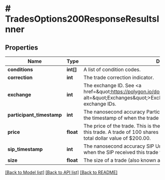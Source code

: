 # # TradesOptions200ResponseResultsInner

## Properties

Name | Type | Description | Notes
------------ | ------------- | ------------- | -------------
**conditions** | **int[]** | A list of condition codes. | [optional]
**correction** | **int** | The trade correction indicator. | [optional]
**exchange** | **int** | The exchange ID. See &lt;a href&#x3D;\&quot;https://polygon.io/docs/options/get_v3_reference_exchanges\&quot; alt&#x3D;\&quot;Exchanges\&quot;&gt;Exchanges&lt;/a&gt; for Polygon.io&#39;s mapping of exchange IDs. |
**participant_timestamp** | **int** | The nanosecond accuracy Participant/Exchange Unix Timestamp. This is the timestamp of when the trade was actually generated at the exchange. | [optional]
**price** | **float** | The price of the trade. This is the actual dollar value per whole share of this trade. A trade of 100 shares with a price of $2.00 would be worth a total dollar value of $200.00. |
**sip_timestamp** | **int** | The nanosecond accuracy SIP Unix Timestamp. This is the timestamp of when the SIP received this trade from the exchange which produced it. |
**size** | **float** | The size of a trade (also known as volume). |

[[Back to Model list]](../../README.md#models) [[Back to API list]](../../README.md#endpoints) [[Back to README]](../../README.md)
